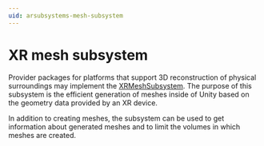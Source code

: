 ```yaml
---
uid: arsubsystems-mesh-subsystem
---
```

# XR mesh subsystem

Provider packages for platforms that support 3D reconstruction of physical surroundings may implement the [XRMeshSubsystem](https://docs.unity3d.com/ScriptReference/XR.XRMeshSubsystem.html). The purpose of this subsystem is the efficient generation of meshes inside of Unity based on the geometry data provided by an XR device.

In addition to creating meshes, the subsystem can be used to get information about generated meshes and to limit the volumes in which meshes are created.
